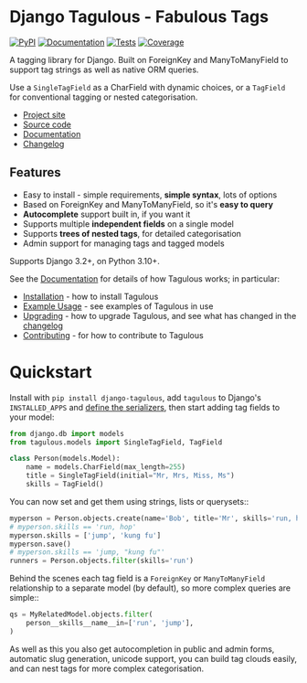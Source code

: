# Django Tagulous - Fabulous Tags


[![PyPI](https://img.shields.io/pypi/v/django-tagulous.svg)](https://pypi.org/project/django-tagulous/)
[![Documentation](https://readthedocs.org/projects/django-tagulous/badge/?version=latest)](https://django-tagulous.readthedocs.io/en/latest/)
[![Tests](https://github.com/radiac/django-tagulous/actions/workflows/ci.yml/badge.svg)](https://github.com/radiac/django-tagulous/actions/workflows/ci.yml)
[![Coverage](https://codecov.io/gh/radiac/django-tagulous/branch/main/graph/badge.svg?token=BCNM45T6GI)](https://codecov.io/gh/radiac/django-tagulous)

A tagging library for Django. Built on ForeignKey and ManyToManyField to support tag
strings as well as native ORM queries.

Use a `SingleTagField` as a CharField with dynamic choices, or a `TagField` for
conventional tagging or nested categorisation.

* [Project site](https://radiac.net/projects/django-tagulous/)
* [Source code](https://github.com/radiac/django-tagulous)
* [Documentation](https://django-tagulous.readthedocs.io/)
* [Changelog](https://django-tagulous.readthedocs.io/en/latest/changelog.html)


## Features

* Easy to install - simple requirements, **simple syntax**, lots of options
* Based on ForeignKey and ManyToManyField, so it's **easy to query**
* **Autocomplete** support built in, if you want it
* Supports multiple **independent fields** on a single model
* Supports **trees of nested tags**, for detailed categorisation
* Admin support for managing tags and tagged models

Supports Django 3.2+, on Python 3.10+.


See the [Documentation](https://django-tagulous.readthedocs.io/)
for details of how Tagulous works; in particular:

* [Installation](https://django-tagulous.readthedocs.io/en/latest/installation.html) -
  how to install Tagulous
* [Example Usage](https://django-tagulous.readthedocs.io/en/latest/usage.html) -
  see examples of Tagulous in use
* [Upgrading](https://django-tagulous.readthedocs.io/en/latest/upgrading.html) -
  how to upgrade Tagulous, and see what has changed in the
  [changelog](https://django-tagulous.readthedocs.io/en/latest/changelog.html)
* [Contributing](https://django-tagulous.readthedocs.io/en/latest/contributing.html) -
  for how to contribute to Tagulous


Quickstart
==========

Install with `pip install django-tagulous`, add `tagulous` to Django's `INSTALLED_APPS`
and
[define the serializers](http://radiac.net/projects/django-tagulous/documentation/installation/),
then start adding tag fields to your model:

```python
from django.db import models
from tagulous.models import SingleTagField, TagField

class Person(models.Model):
    name = models.CharField(max_length=255)
    title = SingleTagField(initial="Mr, Mrs, Miss, Ms")
    skills = TagField()
```

You can now set and get them using strings, lists or querysets::

```python
myperson = Person.objects.create(name='Bob', title='Mr', skills='run, hop')
# myperson.skills == 'run, hop'
myperson.skills = ['jump', 'kung fu']
myperson.save()
# myperson.skills == 'jump, "kung fu"'
runners = Person.objects.filter(skills='run')
```

Behind the scenes each tag field is a `ForeignKey` or `ManyToManyField` relationship to
a separate model (by default), so more complex queries are simple::

```python
qs = MyRelatedModel.objects.filter(
    person__skills__name__in=['run', 'jump'],
)
```

As well as this you also get autocompletion in public and admin forms,
automatic slug generation, unicode support, you can build tag clouds easily,
and can nest tags for more complex categorisation.
